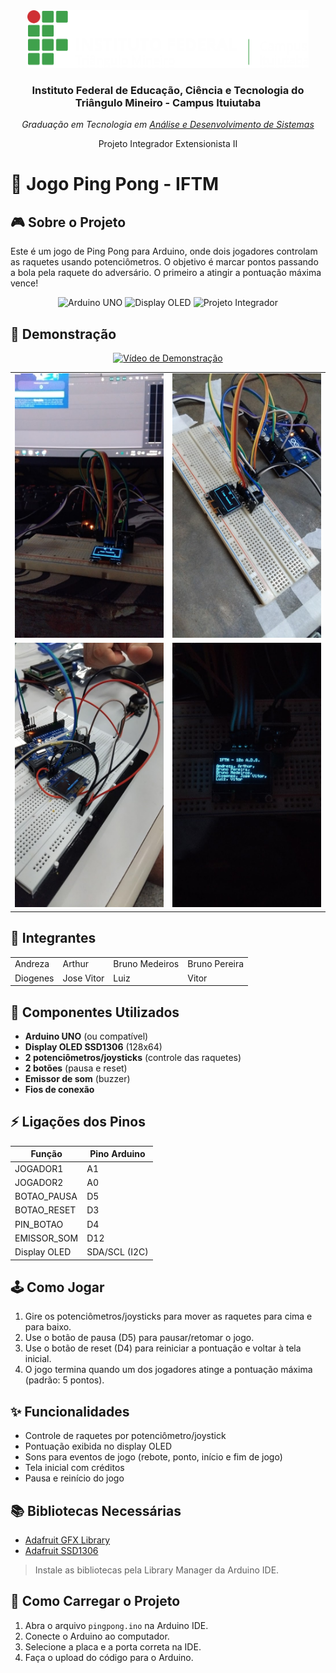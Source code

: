 <div align="center">
  <img src="./imagens/if-logo.png" alt="Logo da Instituição" width="450"/>
  <h3>Instituto Federal de Educação, Ciência e Tecnologia do Triângulo Mineiro - Campus Ituiutaba</h3>
  <p><em>Graduação em Tecnologia em <u>Análise e Desenvolvimento de Sistemas</u></em></p>
  <p>Projeto Integrador Extensionista II</p>
</div>

# 🏓 Jogo Ping Pong - IFTM

## 🎮 Sobre o Projeto

Este é um jogo de Ping Pong para Arduino, onde dois jogadores controlam as raquetes usando potenciômetros. O objetivo é marcar pontos passando a bola pela raquete do adversário. O primeiro a atingir a pontuação máxima vence!

<p align="center">
  <img src="https://img.shields.io/badge/Arduino-UNO-blue?logo=arduino" alt="Arduino UNO">
  <img src="https://img.shields.io/badge/Display-SSD1306-black?logo=raspberrypi" alt="Display OLED">
  <img src="https://img.shields.io/badge/Projeto-PIE2-green" alt="Projeto Integrador">
</p>

## 🎥 Demonstração

<p align="center">
  
</p>

<div align="center">

  <table>
    <tr>
        <a href="https://youtu.be/fGhpaHvAv5s" target="_blank">
            <img src="https://img.youtube.com/vi/fGhpaHvAv5s/0.jpg" alt="Vídeo de Demonstração" width="600"/>
        </a>
    </tr>
    <tr>
      <td><img src="./imagens/img1.jpg" alt="Foto 1" width="300"/></td>
      <td><img src="./imagens/img2.jpg" alt="Foto 2" width="300"/></td>
    </tr>
    <tr>
      <td><img src="./imagens/img3.jpg" alt="Foto 3" width="300"/></td>
      <td><img src="./imagens/img4.jpg" alt="Foto 4" width="300"/></td>
    </tr>
  </table>
</div>


## 👥 Integrantes

|  |  |  |  |
|---------|--------|----------------|---------------|
| Andreza | Arthur | Bruno Medeiros | Bruno Pereira |
| Diogenes | Jose Vitor | Luiz | Vitor |

## 🧩 Componentes Utilizados

- **Arduino UNO** (ou compatível)
- **Display OLED SSD1306** (128x64)
- **2 potenciômetros/joysticks** (controle das raquetes)
- **2 botões** (pausa e reset)
- **Emissor de som** (buzzer)
- **Fios de conexão**

## ⚡ Ligações dos Pinos

| Função           | Pino Arduino |
|------------------|--------------|
| JOGADOR1         | A1           |
| JOGADOR2         | A0           |
| BOTAO_PAUSA      | D5           |
| BOTAO_RESET      | D3           |
| PIN_BOTAO        | D4           |
| EMISSOR_SOM      | D12          |
| Display OLED     | SDA/SCL (I2C)|

## 🕹️ Como Jogar

1. Gire os potenciômetros/joysticks para mover as raquetes para cima e para baixo.
2. Use o botão de pausa (D5) para pausar/retomar o jogo.
3. Use o botão de reset (D4) para reiniciar a pontuação e voltar à tela inicial.
4. O jogo termina quando um dos jogadores atinge a pontuação máxima (padrão: 5 pontos).

## ✨ Funcionalidades

- Controle de raquetes por potenciômetro/joystick
- Pontuação exibida no display OLED
- Sons para eventos de jogo (rebote, ponto, início e fim de jogo)
- Tela inicial com créditos
- Pausa e reinício do jogo

## 📚 Bibliotecas Necessárias

- [Adafruit GFX Library](https://github.com/adafruit/Adafruit-GFX-Library)
- [Adafruit SSD1306](https://github.com/adafruit/Adafruit_SSD1306)

> Instale as bibliotecas pela Library Manager da Arduino IDE.

## 🚀 Como Carregar o Projeto

1. Abra o arquivo `pingpong.ino` na Arduino IDE.
2. Conecte o Arduino ao computador.
3. Selecione a placa e a porta correta na IDE.
4. Faça o upload do código para o Arduino.
